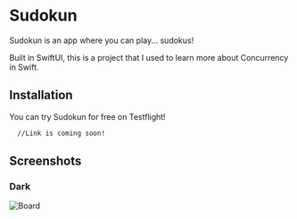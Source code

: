 # Sudokun
Sudokun is an app where you can play... sudokus!

Built in SwiftUI, this is a project that I used to learn more about Concurrency in Swift.

## Installation

You can try Sudokun for free on Testflight!

```bash
  //Link is coming soon!
```

## Screenshots
### Dark

![Board](https://github.com/bilegentile/Sudokun/blob/main/Sudokun/screenshots/board_dark.PNG)
